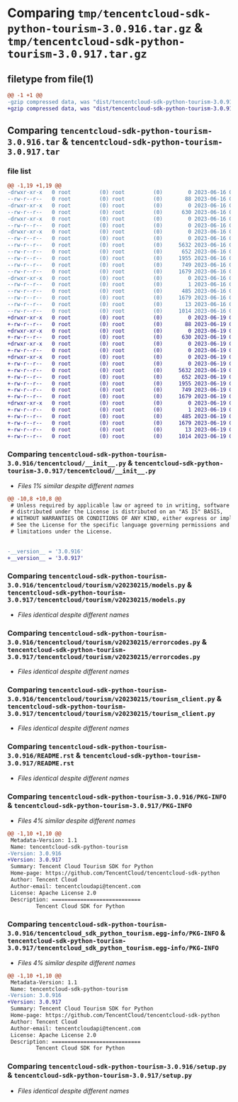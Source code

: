 # Comparing `tmp/tencentcloud-sdk-python-tourism-3.0.916.tar.gz` & `tmp/tencentcloud-sdk-python-tourism-3.0.917.tar.gz`

## filetype from file(1)

```diff
@@ -1 +1 @@
-gzip compressed data, was "dist/tencentcloud-sdk-python-tourism-3.0.916.tar", last modified: Fri Jun 16 00:44:13 2023, max compression
+gzip compressed data, was "dist/tencentcloud-sdk-python-tourism-3.0.917.tar", last modified: Mon Jun 19 00:36:11 2023, max compression
```

## Comparing `tencentcloud-sdk-python-tourism-3.0.916.tar` & `tencentcloud-sdk-python-tourism-3.0.917.tar`

### file list

```diff
@@ -1,19 +1,19 @@
-drwxr-xr-x   0 root         (0) root         (0)        0 2023-06-16 00:44:13.000000 tencentcloud-sdk-python-tourism-3.0.916/
--rw-r--r--   0 root         (0) root         (0)       88 2023-06-16 00:44:13.000000 tencentcloud-sdk-python-tourism-3.0.916/setup.cfg
-drwxr-xr-x   0 root         (0) root         (0)        0 2023-06-16 00:44:13.000000 tencentcloud-sdk-python-tourism-3.0.916/tencentcloud/
--rw-r--r--   0 root         (0) root         (0)      630 2023-06-16 00:44:13.000000 tencentcloud-sdk-python-tourism-3.0.916/tencentcloud/__init__.py
-drwxr-xr-x   0 root         (0) root         (0)        0 2023-06-16 00:44:13.000000 tencentcloud-sdk-python-tourism-3.0.916/tencentcloud/tourism/
--rw-r--r--   0 root         (0) root         (0)        0 2023-06-16 00:44:13.000000 tencentcloud-sdk-python-tourism-3.0.916/tencentcloud/tourism/__init__.py
-drwxr-xr-x   0 root         (0) root         (0)        0 2023-06-16 00:44:13.000000 tencentcloud-sdk-python-tourism-3.0.916/tencentcloud/tourism/v20230215/
--rw-r--r--   0 root         (0) root         (0)        0 2023-06-16 00:44:13.000000 tencentcloud-sdk-python-tourism-3.0.916/tencentcloud/tourism/v20230215/__init__.py
--rw-r--r--   0 root         (0) root         (0)     5632 2023-06-16 00:44:13.000000 tencentcloud-sdk-python-tourism-3.0.916/tencentcloud/tourism/v20230215/models.py
--rw-r--r--   0 root         (0) root         (0)      652 2023-06-16 00:44:13.000000 tencentcloud-sdk-python-tourism-3.0.916/tencentcloud/tourism/v20230215/errorcodes.py
--rw-r--r--   0 root         (0) root         (0)     1955 2023-06-16 00:44:13.000000 tencentcloud-sdk-python-tourism-3.0.916/tencentcloud/tourism/v20230215/tourism_client.py
--rw-r--r--   0 root         (0) root         (0)      749 2023-06-16 00:44:13.000000 tencentcloud-sdk-python-tourism-3.0.916/README.rst
--rw-r--r--   0 root         (0) root         (0)     1679 2023-06-16 00:44:13.000000 tencentcloud-sdk-python-tourism-3.0.916/PKG-INFO
-drwxr-xr-x   0 root         (0) root         (0)        0 2023-06-16 00:44:13.000000 tencentcloud-sdk-python-tourism-3.0.916/tencentcloud_sdk_python_tourism.egg-info/
--rw-r--r--   0 root         (0) root         (0)        1 2023-06-16 00:44:13.000000 tencentcloud-sdk-python-tourism-3.0.916/tencentcloud_sdk_python_tourism.egg-info/dependency_links.txt
--rw-r--r--   0 root         (0) root         (0)      485 2023-06-16 00:44:13.000000 tencentcloud-sdk-python-tourism-3.0.916/tencentcloud_sdk_python_tourism.egg-info/SOURCES.txt
--rw-r--r--   0 root         (0) root         (0)     1679 2023-06-16 00:44:13.000000 tencentcloud-sdk-python-tourism-3.0.916/tencentcloud_sdk_python_tourism.egg-info/PKG-INFO
--rw-r--r--   0 root         (0) root         (0)       13 2023-06-16 00:44:13.000000 tencentcloud-sdk-python-tourism-3.0.916/tencentcloud_sdk_python_tourism.egg-info/top_level.txt
--rw-r--r--   0 root         (0) root         (0)     1014 2023-06-16 00:44:13.000000 tencentcloud-sdk-python-tourism-3.0.916/setup.py
+drwxr-xr-x   0 root         (0) root         (0)        0 2023-06-19 00:36:11.000000 tencentcloud-sdk-python-tourism-3.0.917/
+-rw-r--r--   0 root         (0) root         (0)       88 2023-06-19 00:36:11.000000 tencentcloud-sdk-python-tourism-3.0.917/setup.cfg
+drwxr-xr-x   0 root         (0) root         (0)        0 2023-06-19 00:36:11.000000 tencentcloud-sdk-python-tourism-3.0.917/tencentcloud/
+-rw-r--r--   0 root         (0) root         (0)      630 2023-06-19 00:36:11.000000 tencentcloud-sdk-python-tourism-3.0.917/tencentcloud/__init__.py
+drwxr-xr-x   0 root         (0) root         (0)        0 2023-06-19 00:36:11.000000 tencentcloud-sdk-python-tourism-3.0.917/tencentcloud/tourism/
+-rw-r--r--   0 root         (0) root         (0)        0 2023-06-19 00:36:11.000000 tencentcloud-sdk-python-tourism-3.0.917/tencentcloud/tourism/__init__.py
+drwxr-xr-x   0 root         (0) root         (0)        0 2023-06-19 00:36:11.000000 tencentcloud-sdk-python-tourism-3.0.917/tencentcloud/tourism/v20230215/
+-rw-r--r--   0 root         (0) root         (0)        0 2023-06-19 00:36:11.000000 tencentcloud-sdk-python-tourism-3.0.917/tencentcloud/tourism/v20230215/__init__.py
+-rw-r--r--   0 root         (0) root         (0)     5632 2023-06-19 00:36:11.000000 tencentcloud-sdk-python-tourism-3.0.917/tencentcloud/tourism/v20230215/models.py
+-rw-r--r--   0 root         (0) root         (0)      652 2023-06-19 00:36:11.000000 tencentcloud-sdk-python-tourism-3.0.917/tencentcloud/tourism/v20230215/errorcodes.py
+-rw-r--r--   0 root         (0) root         (0)     1955 2023-06-19 00:36:11.000000 tencentcloud-sdk-python-tourism-3.0.917/tencentcloud/tourism/v20230215/tourism_client.py
+-rw-r--r--   0 root         (0) root         (0)      749 2023-06-19 00:36:11.000000 tencentcloud-sdk-python-tourism-3.0.917/README.rst
+-rw-r--r--   0 root         (0) root         (0)     1679 2023-06-19 00:36:11.000000 tencentcloud-sdk-python-tourism-3.0.917/PKG-INFO
+drwxr-xr-x   0 root         (0) root         (0)        0 2023-06-19 00:36:11.000000 tencentcloud-sdk-python-tourism-3.0.917/tencentcloud_sdk_python_tourism.egg-info/
+-rw-r--r--   0 root         (0) root         (0)        1 2023-06-19 00:36:11.000000 tencentcloud-sdk-python-tourism-3.0.917/tencentcloud_sdk_python_tourism.egg-info/dependency_links.txt
+-rw-r--r--   0 root         (0) root         (0)      485 2023-06-19 00:36:11.000000 tencentcloud-sdk-python-tourism-3.0.917/tencentcloud_sdk_python_tourism.egg-info/SOURCES.txt
+-rw-r--r--   0 root         (0) root         (0)     1679 2023-06-19 00:36:11.000000 tencentcloud-sdk-python-tourism-3.0.917/tencentcloud_sdk_python_tourism.egg-info/PKG-INFO
+-rw-r--r--   0 root         (0) root         (0)       13 2023-06-19 00:36:11.000000 tencentcloud-sdk-python-tourism-3.0.917/tencentcloud_sdk_python_tourism.egg-info/top_level.txt
+-rw-r--r--   0 root         (0) root         (0)     1014 2023-06-19 00:36:11.000000 tencentcloud-sdk-python-tourism-3.0.917/setup.py
```

### Comparing `tencentcloud-sdk-python-tourism-3.0.916/tencentcloud/__init__.py` & `tencentcloud-sdk-python-tourism-3.0.917/tencentcloud/__init__.py`

 * *Files 1% similar despite different names*

```diff
@@ -10,8 +10,8 @@
 # Unless required by applicable law or agreed to in writing, software
 # distributed under the License is distributed on an "AS IS" BASIS,
 # WITHOUT WARRANTIES OR CONDITIONS OF ANY KIND, either express or implied.
 # See the License for the specific language governing permissions and
 # limitations under the License.
 
 
-__version__ = '3.0.916'
+__version__ = '3.0.917'
```

### Comparing `tencentcloud-sdk-python-tourism-3.0.916/tencentcloud/tourism/v20230215/models.py` & `tencentcloud-sdk-python-tourism-3.0.917/tencentcloud/tourism/v20230215/models.py`

 * *Files identical despite different names*

### Comparing `tencentcloud-sdk-python-tourism-3.0.916/tencentcloud/tourism/v20230215/errorcodes.py` & `tencentcloud-sdk-python-tourism-3.0.917/tencentcloud/tourism/v20230215/errorcodes.py`

 * *Files identical despite different names*

### Comparing `tencentcloud-sdk-python-tourism-3.0.916/tencentcloud/tourism/v20230215/tourism_client.py` & `tencentcloud-sdk-python-tourism-3.0.917/tencentcloud/tourism/v20230215/tourism_client.py`

 * *Files identical despite different names*

### Comparing `tencentcloud-sdk-python-tourism-3.0.916/README.rst` & `tencentcloud-sdk-python-tourism-3.0.917/README.rst`

 * *Files identical despite different names*

### Comparing `tencentcloud-sdk-python-tourism-3.0.916/PKG-INFO` & `tencentcloud-sdk-python-tourism-3.0.917/PKG-INFO`

 * *Files 4% similar despite different names*

```diff
@@ -1,10 +1,10 @@
 Metadata-Version: 1.1
 Name: tencentcloud-sdk-python-tourism
-Version: 3.0.916
+Version: 3.0.917
 Summary: Tencent Cloud Tourism SDK for Python
 Home-page: https://github.com/TencentCloud/tencentcloud-sdk-python
 Author: Tencent Cloud
 Author-email: tencentcloudapi@tencent.com
 License: Apache License 2.0
 Description: ============================
         Tencent Cloud SDK for Python
```

### Comparing `tencentcloud-sdk-python-tourism-3.0.916/tencentcloud_sdk_python_tourism.egg-info/PKG-INFO` & `tencentcloud-sdk-python-tourism-3.0.917/tencentcloud_sdk_python_tourism.egg-info/PKG-INFO`

 * *Files 4% similar despite different names*

```diff
@@ -1,10 +1,10 @@
 Metadata-Version: 1.1
 Name: tencentcloud-sdk-python-tourism
-Version: 3.0.916
+Version: 3.0.917
 Summary: Tencent Cloud Tourism SDK for Python
 Home-page: https://github.com/TencentCloud/tencentcloud-sdk-python
 Author: Tencent Cloud
 Author-email: tencentcloudapi@tencent.com
 License: Apache License 2.0
 Description: ============================
         Tencent Cloud SDK for Python
```

### Comparing `tencentcloud-sdk-python-tourism-3.0.916/setup.py` & `tencentcloud-sdk-python-tourism-3.0.917/setup.py`

 * *Files identical despite different names*

